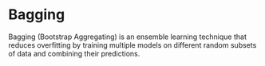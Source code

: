 # Bagging
Bagging (Bootstrap Aggregating) is an ensemble learning technique that reduces overfitting by training multiple models on different random subsets of data and combining their predictions.

